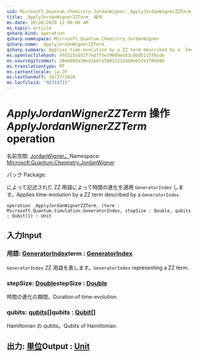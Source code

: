 ```yaml
---
uid: Microsoft.Quantum.Chemistry.JordanWigner._ApplyJordanWignerZZTerm_
title: _ApplyJordanWignerZZTerm_ 操作
ms.date: 10/26/2020 12:00:00 AM
ms.topic: article
qsharp.kind: operation
qsharp.namespace: Microsoft.Quantum.Chemistry.JordanWigner
qsharp.name: _ApplyJordanWignerZZTerm_
qsharp.summary: Applies time-evolution by a ZZ term described by a `GeneratorIndex`.
ms.openlocfilehash: 9f03255d53f7ed7f3e79689ea53c8b95133f6cde
ms.sourcegitcommit: 29e0d88a30e4166fa580132124b0eb57e1f0e986
ms.translationtype: MT
ms.contentlocale: ja-JP
ms.lasthandoff: 10/27/2020
ms.locfileid: "92714721"
---
```

# <a name="_applyjordanwignerzzterm_-operation"></a><span data-ttu-id="af01b-102">_ApplyJordanWignerZZTerm_ 操作</span><span class="sxs-lookup"><span data-stu-id="af01b-102">_ApplyJordanWignerZZTerm_ operation</span></span>

<span data-ttu-id="af01b-103">名前空間: [JordanWigner。](xref:Microsoft.Quantum.Chemistry.JordanWigner)</span><span class="sxs-lookup"><span data-stu-id="af01b-103">Namespace: [Microsoft.Quantum.Chemistry.JordanWigner](xref:Microsoft.Quantum.Chemistry.JordanWigner)</span></span>

<span data-ttu-id="af01b-104">パック [](https://nuget.org/packages/)</span><span class="sxs-lookup"><span data-stu-id="af01b-104">Package: [](https://nuget.org/packages/)</span></span>


<span data-ttu-id="af01b-105">によって記述された ZZ 用語によって時間の進化を適用 `GeneratorIndex` します。</span><span class="sxs-lookup"><span data-stu-id="af01b-105">Applies time-evolution by a ZZ term described by a `GeneratorIndex`.</span></span>

```qsharp
operation _ApplyJordanWignerZZTerm_ (term : Microsoft.Quantum.Simulation.GeneratorIndex, stepSize : Double, qubits : Qubit[]) : Unit
```


## <a name="input"></a><span data-ttu-id="af01b-106">入力</span><span class="sxs-lookup"><span data-stu-id="af01b-106">Input</span></span>

### <a name="term--generatorindex"></a><span data-ttu-id="af01b-107">用語: [GeneratorIndex](xref:Microsoft.Quantum.Simulation.GeneratorIndex)</span><span class="sxs-lookup"><span data-stu-id="af01b-107">term : [GeneratorIndex](xref:Microsoft.Quantum.Simulation.GeneratorIndex)</span></span>

<span data-ttu-id="af01b-108">`GeneratorIndex` ZZ 用語を表します。</span><span class="sxs-lookup"><span data-stu-id="af01b-108">`GeneratorIndex` representing a ZZ term.</span></span>


### <a name="stepsize--double"></a><span data-ttu-id="af01b-109">stepSize: [Double](xref:microsoft.quantum.lang-ref.double)</span><span class="sxs-lookup"><span data-stu-id="af01b-109">stepSize : [Double](xref:microsoft.quantum.lang-ref.double)</span></span>

<span data-ttu-id="af01b-110">時間の進化の期間。</span><span class="sxs-lookup"><span data-stu-id="af01b-110">Duration of time-evolution.</span></span>


### <a name="qubits--qubit"></a><span data-ttu-id="af01b-111">qubits: [qubits](xref:microsoft.quantum.lang-ref.qubit)[]</span><span class="sxs-lookup"><span data-stu-id="af01b-111">qubits : [Qubit](xref:microsoft.quantum.lang-ref.qubit)[]</span></span>

<span data-ttu-id="af01b-112">Hamiltonian の qubits。</span><span class="sxs-lookup"><span data-stu-id="af01b-112">Qubits of Hamiltonian.</span></span>



## <a name="output--unit"></a><span data-ttu-id="af01b-113">出力: [単位](xref:microsoft.quantum.lang-ref.unit)</span><span class="sxs-lookup"><span data-stu-id="af01b-113">Output : [Unit](xref:microsoft.quantum.lang-ref.unit)</span></span>

